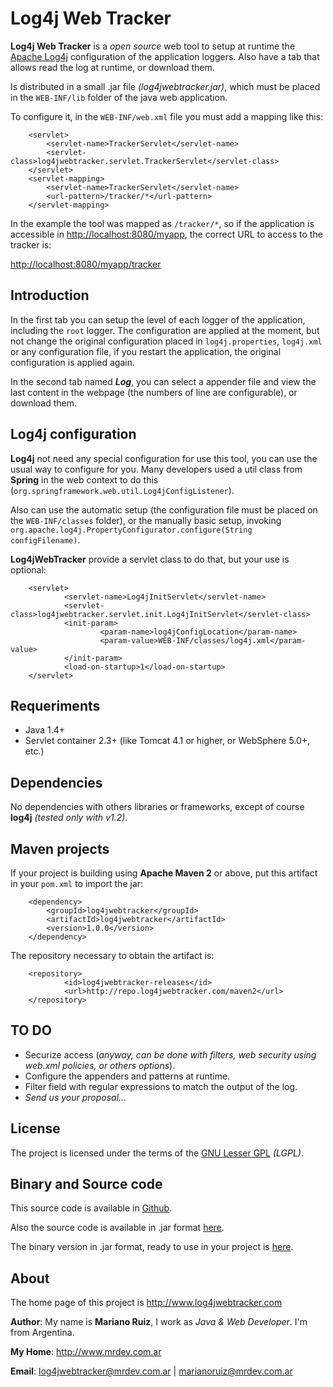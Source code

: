 Log4j Web Tracker
=================

**Log4j Web Tracker** is a _open source_ web tool to setup at runtime the [Apache Log4j](http://logging.apache.org/log4j/) configuration of the application loggers. Also have  a tab that allows read the log at runtime, or download them.

Is distributed in a small .jar file _(log4jwebtracker.jar)_, which must be placed in the `WEB-INF/lib` folder of the java web application.

To configure it, in the `WEB-INF/web.xml` file you must add a mapping like this:

        <servlet>
            <servlet-name>TrackerServlet</servlet-name>
            <servlet-class>log4jwebtracker.servlet.TrackerServlet</servlet-class>
        </servlet>
        <servlet-mapping>
            <servlet-name>TrackerServlet</servlet-name>
            <url-pattern>/tracker/*</url-pattern>
        </servlet-mapping>

In the example the tool was mapped as `/tracker/*`, so if the application is accessible in [http://localhost:8080/myapp](http://localhost:8080/myapp), the correct URL to access to the tracker is:

[http://localhost:8080/myapp/tracker](http://localhost:8080/myapp/tracker)


Introduction
------------

In the first tab you can setup the level of each logger of the application, including the `root` logger. The configuration are applied at the moment, but not change the original configuration placed in `log4j.properties`, `log4j.xml` or any configuration file, if you restart the application, the original configuration is applied again.

In the second tab named _**Log**_, you can select a appender file and view the last content in the webpage (the numbers of line are configurable), or download them.


Log4j configuration
-------------------

**Log4j** not need any special configuration for use this tool, you can use the usual way to configure for you. Many developers used a util class from **Spring** in the web context to do this (`org.springframework.web.util.Log4jConfigListener`).

Also can use the automatic setup (the configuration file must be placed on the `WEB-INF/classes` folder), or the manually basic setup, invoking `org.apache.log4j.PropertyConfigurator.configure(String configFilename)`.

**Log4jWebTracker** provide a servlet class to do that, but your use is optional:

        <servlet>
                <servlet-name>Log4jInitServlet</servlet-name>
                <servlet-class>log4jwebtracker.servlet.init.Log4jInitServlet</servlet-class>
                <init-param>
                        <param-name>log4jConfigLocation</param-name>
                        <param-value>WEB-INF/classes/log4j.xml</param-value>
                </init-param>
                <load-on-startup>1</load-on-startup>
        </servlet>



Requeriments
------------

* Java 1.4+
* Servlet container 2.3+ (like Tomcat 4.1 or higher, or WebSphere 5.0+, etc.)


Dependencies
------------
No dependencies with others libraries or frameworks, except of course **log4j** _(tested only with v1.2)_.


Maven projects
--------------

If your project is building using **Apache Maven 2** or above, put this artifact in your `pom.xml` to import the jar:

        <dependency>
            <groupId>log4jwebtracker</groupId>
            <artifactId>log4jwebtracker</artifactId>
            <version>1.0.0</version>
        </dependency>


The repository necessary to obtain the artifact is:

        <repository>
                <id>log4jwebtracker-releases</id>
                <url>http://repo.log4jwebtracker.com/maven2</url>
        </repository>


TO DO
-----

* Securize access (_anyway, can be done with filters, web security using web.xml policies, or others options_).
* Configure the appenders and patterns at runtime.
* Filter field with regular expressions to match the output of the log.
* _Send us your proposal..._


License
-------

The project is licensed under the terms of the [GNU Lesser GPL](http://www.gnu.org/licenses/lgpl.html) _(LGPL)_.


Binary and Source code
----------------------

This source code is available in [Github](https://github.com/mrsarm/log4jwebtracker).

Also the source code is available in .jar format [here](http://www.log4jwebtracker.com/documents/14713/14799/log4jwebtracker-sources.jar).

The binary version in .jar format, ready to use in your project is [here](http://www.log4jwebtracker.com/documents/14713/14799/log4jwebtracker.jar).


About
-----

The home page of this project is http://www.log4jwebtracker.com

**Author**: My name is **Mariano Ruiz**, I work as _Java & Web Developer_. I'm from Argentina.

**My Home**: http://www.mrdev.com.ar

**Email**: [log4jwebtracker@mrdev.com.ar](mailto:log4jwebtracker@mrdev.com.ar) | [marianoruiz@mrdev.com.ar](mailto:marianoruiz@mrdev.com.ar)
